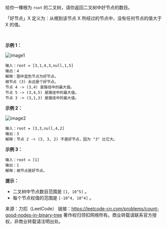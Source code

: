 给你一棵根为 ```root``` 的二叉树，请你返回二叉树中好节点的数目。

「好节点」X 定义为：从根到该节点 X 所经过的节点中，没有任何节点的值大于 X 的值。

 

**示例 1：**

![image1](https://github.com/Zhenghao-Liu/LeetCode_problem-and-solution/blob/master/1449.统计二叉树中好节点的数目/test_sample_1.png)

```
输入：root = [3,1,4,3,null,1,5]
输出：4
解释：图中蓝色节点为好节点。
根节点 (3) 永远是个好节点。
节点 4 -> (3,4) 是路径中的最大值。
节点 5 -> (3,4,5) 是路径中的最大值。
节点 3 -> (3,1,3) 是路径中的最大值。
```
**示例 2：**

![image2](https://github.com/Zhenghao-Liu/LeetCode_problem-and-solution/blob/master/1449.统计二叉树中好节点的数目/test_sample_2.png)
```
输入：root = [3,3,null,4,2]
输出：3
解释：节点 2 -> (3, 3, 2) 不是好节点，因为 "3" 比它大。
```
**示例 3：**
```
输入：root = [1]
输出：1
解释：根节点是好节点。
```

**提示：**

* 二叉树中节点数目范围是 ```[1, 10^5]``` 。
* 每个节点权值的范围是 ```[-10^4, 10^4]``` 。

来源：力扣（LeetCode）
链接：https://leetcode-cn.com/problems/count-good-nodes-in-binary-tree
著作权归领扣网络所有。商业转载请联系官方授权，非商业转载请注明出处。
